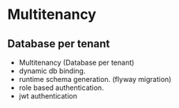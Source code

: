 # Multitenancy
## Database per tenant
- Multitenancy (Database per tenant)
- dynamic db binding.
- runtime schema generation. (flyway migration)
- role based authentication.
- jwt authentication
